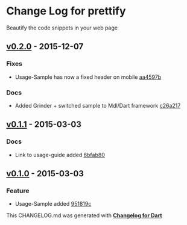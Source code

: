 # Change Log for prettify
Beautify the code snippets in your web page

## [v0.2.0](http://github.com/mikemitterer/dart-prettify/compare/v0.1.2...v0.2.0) - 2015-12-07

### Fixes
* Usage-Sample has now a fixed header on mobile [aa4597b](https://github.com/mikemitterer/dart-prettify/commit/aa4597b9e1f828c4858b645cfbdd8e371d1c7aab)

### Docs
* Added Grinder + switched sample to Mdl/Dart framework [c26a217](https://github.com/mikemitterer/dart-prettify/commit/c26a21735e628757130bb036750c7999da5761e0)

## [v0.1.1](http://github.com/mikemitterer/dart-prettify/compare/v0.1.0...v0.1.1) - 2015-03-03

### Docs
* Link to usage-guide added [6bfab80](https://github.com/mikemitterer/dart-prettify/commit/6bfab80c904d12748fda49ebf306ccc49c32751d)

## [v0.1.0](http://github.com/mikemitterer/dart-prettify/compare/v0.1.0) - 2015-03-03

### Feature
* Usage-Sample added [951819c](https://github.com/mikemitterer/dart-prettify/commit/951819c4ac8bb8a10c5cc4bcc64efa9bb92fc5e2)


This CHANGELOG.md was generated with [**Changelog for Dart**](https://pub.dartlang.org/packages/changelog)
